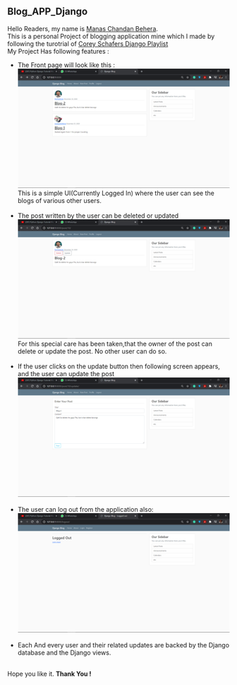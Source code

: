 ## Blog_APP_Django
Hello Readers, my name is <a href="https://www.linkedin.com/in/manas-chandan-behera-803590199/">Manas Chandan Behera</a>.
<br>This is a personal Project of blogging application mine which I made by following the turotrial of <a href='https://www.youtube.com/playlist?list=PL-osiE80TeTtoQCKZ03TU5fNfx2UY6U4p'>Corey Schafers Django Playlist</a>
<br>My Project Has following features : 
<ul>
    <li>The Front page will look like this : <br><img src='Images/First Look.png'><br>This is a simple UI(Currently Logged In) where the user can see the blogs of various other users.</li><br>
    <li>The post written by the user can be deleted or updated<br><img src='Images/Post Detail.png'><br>For this special care has been taken,that the owner of the post can delete or update the post. No other user can do so.</li><br>
    <li>If the user clicks on the update button then following screen appears, and the user can update the post<br><img src='Images/EditPost.png'></li><br>
    <li>The user can log out from the application also:<br><img src="Images/Logout.png"></li>
    <br>
    <li>Each And every user and their related updates are backed by the Django database and the Django views.</li>
</ul>
<br> Hope you like it. <strong>Thank You !</strong>